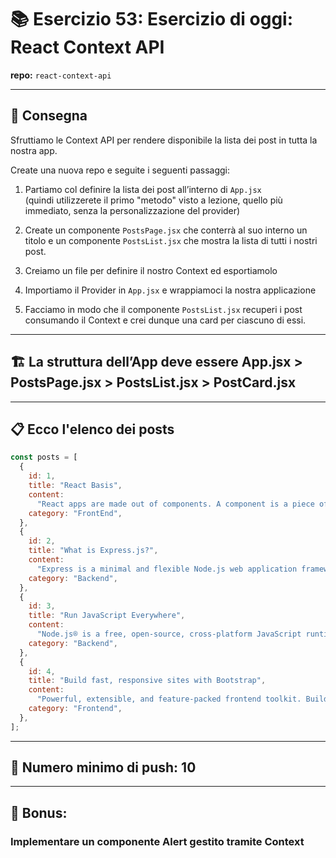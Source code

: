 # 📚 Esercizio 53: Esercizio di oggi: React Context API

**repo:** `react-context-api`

---

## 🚀 Consegna

Sfruttiamo le Context API per rendere disponibile la lista dei post in tutta la nostra app.

Create una nuova repo e seguite i seguenti passaggi:

1. Partiamo col definire la lista dei post all’interno di `App.jsx`  
   (quindi utilizzerete il primo "metodo" visto a lezione, quello più immediato, senza la personalizzazione del provider)

2. Create un componente `PostsPage.jsx` che conterrà al suo interno un titolo e un componente `PostsList.jsx` che mostra la lista di tutti i nostri post.

3. Creiamo un file per definire il nostro Context ed esportiamolo

4. Importiamo il Provider in `App.jsx` e wrappiamoci la nostra applicazione

5. Facciamo in modo che il componente `PostsList.jsx` recuperi i post consumando il Context e crei dunque una card per ciascuno di essi.

---

## 🏗️ La struttura dell’App deve essere App.jsx > PostsPage.jsx > PostsList.jsx > PostCard.jsx

---

## 📋 Ecco l'elenco dei posts

```js
const posts = [
  {
    id: 1,
    title: "React Basis",
    content:
      "React apps are made out of components. A component is a piece of the UI (user interface) that has its own logic and appearance. A component can be as small as a button, or as large as an entire page.",
    category: "FrontEnd",
  },
  {
    id: 2,
    title: "What is Express.js?",
    content:
      "Express is a minimal and flexible Node.js web application framework that provides a robust set of features for web and mobile applications.",
    category: "Backend",
  },
  {
    id: 3,
    title: "Run JavaScript Everywhere",
    content:
      "Node.js® is a free, open-source, cross-platform JavaScript runtime environment that lets developers create servers, web apps, command line tools and scripts.",
    category: "Backend",
  },
  {
    id: 4,
    title: "Build fast, responsive sites with Bootstrap",
    content:
      "Powerful, extensible, and feature-packed frontend toolkit. Build and customize with Sass, utilize prebuilt grid system and components, and bring projects to life with powerful JavaScript plugins.",
    category: "Frontend",
  },
];
```

---

## 🎯 Numero minimo di push: **10**

---

## 🌟 Bonus:

### Implementare un componente Alert gestito tramite Context
